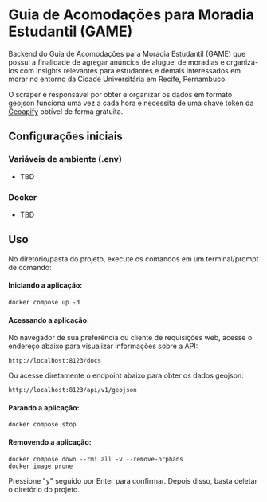 # Guia de Acomodações para Moradia Estudantil (GAME)

Backend do Guia de Acomodações para Moradia Estudantil (GAME) que possui a finalidade de agregar anúncios de aluguel de moradias e organizá-los com insights relevantes para estudantes e demais interessados em morar no entorno da Cidade Universitária em Recife, Pernambuco.

O scraper é responsável por obter e organizar os dados em formato geojson funciona uma vez a cada hora e necessita de uma chave token da [Geoapify](https://myprojects.geoapify.com) obtível de forma gratuíta.

## Configurações iniciais

### Variáveis de ambiente (.env)

- TBD

### Docker

- TBD


## Uso

No diretório/pasta do projeto, execute os comandos em um terminal/prompt de comando:

#### Iniciando a aplicação:


```
docker compose up -d
```

#### Acessando a aplicação:

No navegador de sua preferência ou cliente de requisições web, acesse o endereço abaixo para visualizar informações sobre a API:
```
http://localhost:8123/docs
```
Ou acesse diretamente o endpoint abaixo para obter os dados geojson:
```
http://localhost:8123/api/v1/geojson
```

#### Parando a aplicação:

```
docker compose stop
```

#### Removendo a aplicação:
```
docker compose down --rmi all -v --remove-orphans
docker image prune
```
Pressione "y" seguido por Enter para confirmar. Depois disso, basta deletar o diretório do projeto.